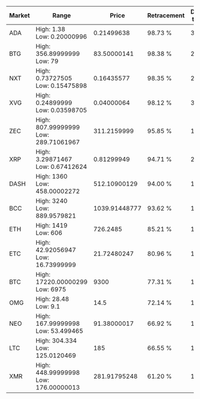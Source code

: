 | Market | Range | Price| Retracement | Doubles to 50% |
| --- | --- | --- | --- | --- |
| ADA | High: 1.38<br />Low: 0.20000996 | 0.21499638 | 98.73 % | 3.67 |
| BTG | High: 356.89999999<br />Low: 79 | 83.50000141 | 98.38 % | 2.61 |
| NXT | High: 0.73727505<br />Low: 0.15475898 | 0.16435577 | 98.35 % | 2.71 |
| XVG | High: 0.24899999<br />Low: 0.03598705 | 0.04000064 | 98.12 % | 3.56 |
| ZEC | High: 807.99999999<br />Low: 289.71061967 | 311.2159999 | 95.85 % | 1.76 |
| XRP | High: 3.29871467<br />Low: 0.67412624 | 0.81299949 | 94.71 % | 2.44 |
| DASH | High: 1360<br />Low: 458.00002272 | 512.10900129 | 94.00 % | 1.78 |
| BCC | High: 3240<br />Low: 889.9579821 | 1039.91448777 | 93.62 % | 1.99 |
| ETH | High: 1419<br />Low: 606 | 726.2485 | 85.21 % | 1.39 |
| ETC | High: 42.92056947<br />Low: 16.73999999 | 21.72480247 | 80.96 % | 1.37 |
| BTC | High: 17220.00000299<br />Low: 6975 | 9300 | 77.31 % | 1.30 |
| OMG | High: 28.48<br />Low: 9.1 | 14.5 | 72.14 % | 1.30 |
| NEO | High: 167.99999998<br />Low: 53.499465 | 91.38000017 | 66.92 % | 1.21 |
| LTC | High: 304.334<br />Low: 125.0120469 | 185 | 66.55 % | 1.16 |
| XMR | High: 448.99999998<br />Low: 176.00000013 | 281.91795248 | 61.20 % | 1.11 |
